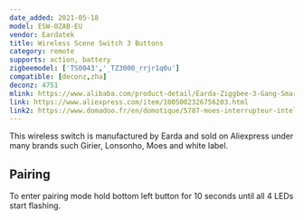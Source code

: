 ```yaml
---
date_added: 2021-05-18
model: ESW-0ZAB-EU
vendor: Eardatek
title: Wireless Scene Switch 3 Buttons
category: remote
supports: action, battery
zigbeemodel: ['TS0043','_TZ3000_rrjr1q0u']
compatible: [deconz,zha]
deconz: 4751
mlink: https://www.alibaba.com/product-detail/Earda-Ziggbee-3-Gang-Smart-Wall_1600101179511.html
link: https://www.aliexpress.com/item/1005002326756203.html
link2: https://www.domadoo.fr/en/domotique/5787-moes-interrupteur-intelligent-sans-fil-zigbee-3-boutons.html
---
```

This wireless switch is manufactured by Earda and sold on Aliexpress under many brands such Girier, Lonsonho, Moes and white label. 

## Pairing 
To enter pairing mode hold bottom left button for 10 seconds until all 4 LEDs start flashing.